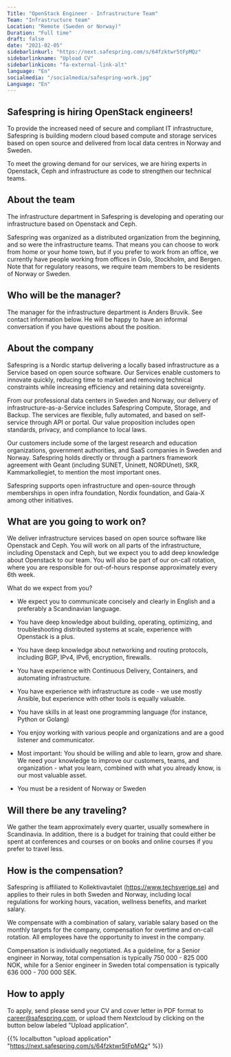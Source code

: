 ```yaml
---
Title: "OpenStack Engineer - Infrastructure Team"
Team: "Infrastructure team"
Location: "Remote (Sweden or Norway)"
Duration: "Full time"
draft: false
date: "2021-02-05"
sidebarlinkurl: "https://next.safespring.com/s/64fzktwr5tFpMQz"
sidebarlinkname: "Upload CV"
sidebarlinkicon: "fa-external-link-alt"
language: "En"
socialmedia: "/socialmedia/safespring-work.jpg"
Language: "En"
---
```


## Safespring is hiring OpenStack engineers!

To provide the increased need of secure and compliant IT infrastructure, Safespring is building modern cloud based compute and storage services based on open source and delivered from local data centres in Norway and Sweden.

To meet the growing demand for our services, we are hiring experts in Openstack, Ceph and infrastructure as code to strengthen our technical teams.

## About the team

The infrastructure department in Safespring is developing and operating our infrastructure based on Openstack and Ceph.

Safespring was organized as a distributed organization from the beginning, and so were the infrastructure teams. That means you can choose to work from home or your home town, but if you prefer to work from an office, we currently have people working from offices in Oslo, Stockholm, and Bergen. Note that for regulatory reasons, we require team members to be residents of Norway or Sweden.

## Who will be the manager?

The manager for the infrastructure department is Anders Bruvik. See contact information below. He will be happy to have an informal conversation if you have questions about the position.

## About the company

Safespring is a Nordic startup delivering a locally based infrastructure as a Service based on open source software. Our Services enable customers to innovate quickly, reducing time to market and removing technical constraints while increasing efficiency and retaining data sovereignty.

From our professional data centers in Sweden and Norway, our delivery of infrastructure-as-a-Service includes Safespring Compute, Storage, and Backup. The services are flexible, fully automated, and based on self-service through API or portal. Our value proposition includes open standards, privacy, and compliance to local laws.

Our customers include some of the largest research and education organizations, government authorities, and SaaS companies in Sweden and Norway. Safespring holds directly or through a partners framework agreement with Geant (including SUNET, Uninett, NORDUnet), SKR, Kammarkollegiet, to mention the most important ones.

Safespring supports open infrastructure and open-source through memberships in open infra foundation, Nordix foundation, and Gaia-X among other initiatives.

## What are you going to work on?

We deliver infrastructure services based on open source software like Openstack and Ceph. You will work on all parts of the infrastructure, including Openstack and Ceph, but we expect you to add deep knowledge about Openstack to our team. You will also be part of our on-call rotation, where you are responsible for out-of-hours response approximately every 6th week.

What do we expect from you?

- We expect you to communicate concisely and clearly in English and a preferably a Scandinavian language.

- You have deep knowledge about building, operating, optimizing, and troubleshooting distributed systems at scale, experience with Openstack is a plus.

- You have deep knowledge about networking and routing protocols, including BGP, IPv4, IPv6, encryption, firewalls.

- You have experience with Continuous Delivery, Containers, and automating infrastructure.

- You have experience with infrastructure as code - we use mostly Ansible, but experience with other tools is equally valuable.

- You have skills in at least one programming language (for instance, Python or Golang)

- You enjoy working with various people and organizations and are a good listener and communicator.

- Most important: You should be willing and able to learn, grow and share. We need your knowledge to improve our customers, teams, and organization - what you learn, combined with what you already know, is our most valuable asset.

- You must be a resident of Norway or Sweden

## Will there be any traveling?

We gather the team approximately every quarter, usually somewhere in Scandinavia. In addition, there is a budget for training that could either be spent at conferences and courses or on books and online courses if you prefer to travel less.

## How is the compensation?

Safespring is affiliated to Kollektivavtalet (https://www.techsverige.se) and applies to their rules in both Sweden and Norway, including local regulations for working hours, vacation, wellness benefits, and market salary.

We compensate with a combination of salary, variable salary based on the monthly targets for the company, compensation for overtime and on-call rotation. All employees have the opportunity to invest in the company.

Compensation is individually negotiated. As a guideline, for a Senior engineer in Norway, total compensation is typically 750 000 - 825 000 NOK, while for a Senior engineer in Sweden total compensation is typically 636 000 - 700 000 SEK.

## How to apply
To apply, send please send your CV and cover letter in PDF format to [career@safespring.com](mailto:career@safespring.com), or upload them Nextcloud by clicking on the button below labeled "Upload application".

{{% localbutton "upload application" "https://next.safespring.com/s/64fzktwr5tFpMQz" %}}
